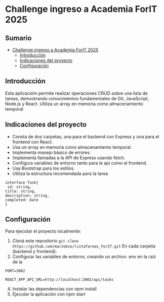 # Challenge ingreso a Academia ForIT 2025

## Sumario

- [Challenge ingreso a Academia ForIT 2025](#challenge-ingreso-academia-ForIT)
  - [Introducción](#introducción)
  - [Indicaciones del proyecto](#indicaciones-del-proyecto)
  - [Configuración](#configuración)

## Introducción
Esta aplicacióm permite realizar operaciones CRUD sobre una lista de tareas, demostrando conocimientos fundamentales de Git, JavaScript, Node.js y React.
Utiliza un array en memoria como almacenamiento temporal

## Indicaciones del proyecto
- Consta de dos carpetas, una para el backend con Express y una para el frontend con React.
- Usa un array en memoria como almacenamiento temporal.
- Implementa manejo básico de errores.
- Implementa llamadas a la API de Express usando fetch.
- Configura variables de entorno tanto para la api como el frontend.
- Usa Bootstrap para los estilos.
- Utiliza la estructura recomendada para la tarea
  
```
interface Task{
 id: string,
title: string,
description: string,
completed: Date
}
```


## Configuración

Para ejecutar el proyecto localmente:

1. Cloná este repositorio `git clone https://github.com/marJobse/listaTareas_ForIT.git`
En cada carpeta (backend y frontend):
2. Configurar las variables de entorno, creando un archivo .env en la raíz de la 

```Backend
PORT=3002
```

```Frontend
REACT_APP_API_URL=http://localhost:3002/api/tasks
```
     
4. Instalar las dependencias con npm install
5. Ejecutar la aplicación con npm start


